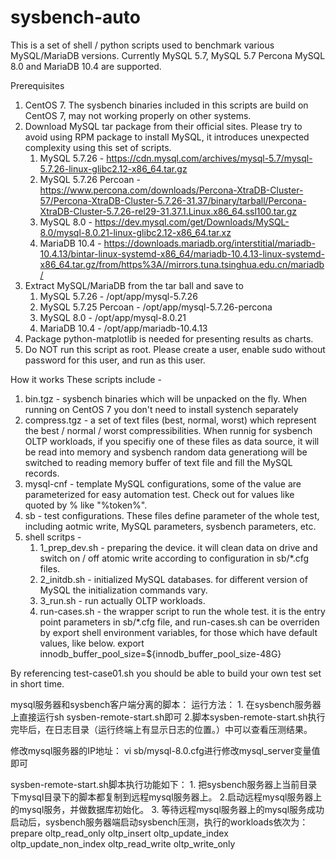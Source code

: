 # sysbench-auto

This is a set of shell / python scripts used to benchmark various 
MySQL/MariaDB versions. Currently MySQL 5.7, MySQL 5.7 Percona
MySQL 8.0 and MariaDB 10.4 are supported.

Prerequisites 
1. CentOS 7. The sysbench binaries included in this scripts
   are build on CentOS 7, may not working properly on other
   systems.
2. Download MySQL tar package from their official sites. Please
   try to avoid using RPM package to install MySQL, it introduces
   unexpected complexity using this set of scripts.
    1) MySQL 5.7.26         - https://cdn.mysql.com/archives/mysql-5.7/mysql-5.7.26-linux-glibc2.12-x86_64.tar.gz
    2) MySQL 5.7.26 Percoan - https://www.percona.com/downloads/Percona-XtraDB-Cluster-57/Percona-XtraDB-Cluster-5.7.26-31.37/binary/tarball/Percona-XtraDB-Cluster-5.7.26-rel29-31.37.1.Linux.x86_64.ssl100.tar.gz
    3) MySQL 8.0            - https://dev.mysql.com/get/Downloads/MySQL-8.0/mysql-8.0.21-linux-glibc2.12-x86_64.tar.xz
    4) MariaDB 10.4         - https://downloads.mariadb.org/interstitial/mariadb-10.4.13/bintar-linux-systemd-x86_64/mariadb-10.4.13-linux-systemd-x86_64.tar.gz/from/https%3A//mirrors.tuna.tsinghua.edu.cn/mariadb/
3. Extract MySQL/MariaDB from the tar ball and save to
    1) MySQL 5.7.26         - /opt/app/mysql-5.7.26
    2) MySQL 5.7.25 Percoan - /opt/app/mysql-5.7.26-percona
    3) MySQL 8.0            - /opt/app/mysql-8.0.21
    4) MariaDB 10.4         - /opt/app/mariadb-10.4.13
4. Package python-matplotlib is needed for presenting results as charts.
5. Do NOT run this script as root. Please create a user, enable sudo without
   password for this user, and run as this user.

How it works
These scripts include -
1. bin.tgz - sysbench binaries which will be unpacked on the fly. When running
   on CentOS 7 you don't need to install systench separately
2. compress.tgz - a set of text files (best, normal, worst) which represent
   the best / normal / worst compressibilities. When runnig for sysbench OLTP
   workloads, if you specifiy one of these files as data source, it will be
   read into memory and sysbench random data generationg will be switched to
   reading memory buffer of text file and fill the MySQL records.
3. mysql-cnf - template MySQL configurations, some of the value are parameterized
   for easy automation test. Check out for values like quoted by % like "%token%".
4. sb - test configurations. These files define parameter of the whole test,
   including aotmic write, MySQL parameters, sysbench parameters, etc.
5. shell scritps -
   1) 1_prep_dev.sh - preparing the device. it will clean data on drive and switch
      on / off atomic write according to configuration in sb/*.cfg files.
   2) 2_initdb.sh - initialized MySQL databases. for different version of MySQL the
      initialization commands vary.
   3) 3_run.sh - run actually OLTP workloads. 
   4) run-cases.sh - the wrapper script to run the whole test. it is the entry point
   parameters in sb/*.cfg file, and run-cases.sh can be overriden by export shell
   environment variables, for those which have default values, like below.
      export innodb_buffer_pool_size=${innodb_buffer_pool_size-48G}
 
By referencing test-case01.sh you should be able to build your own test set
in short time.

mysql服务器和sysbench客户端分离的脚本：
运行方法：
    1. 在sysbench服务器上直接运行sh sysben-remote-start.sh即可
    2.脚本sysben-remote-start.sh执行完毕后，在日志目录（运行终端上有显示日志的位置。）中可以查看压测结果。

修改mysql服务器的IP地址：
vi sb/mysql-8.0.cfg进行修改mysql_server变量值即可

sysben-remote-start.sh脚本执行功能如下：
    1.  把sysbench服务器上当前目录下mysql目录下的脚本都复制到远程mysql服务器上。
    2.启动远程mysql服务器上的mysql服务，并做数据库初始化。
    3. 等待远程mysql服务器上的mysql服务成功启动后，sysbench服务器端启动sysbench压测，执行的workloads依次为：
prepare 
oltp_read_only oltp_insert oltp_update_index 
oltp_update_non_index 
oltp_read_write 
oltp_write_only